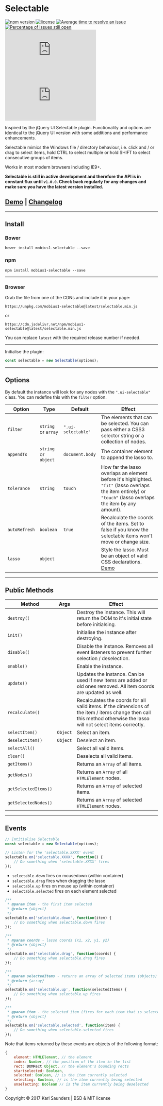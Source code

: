 # Selectable
[![npm version](https://badge.fury.io/js/mobius1-selectable.svg)](https://badge.fury.io/js/mobius1-selectable) [![license](https://img.shields.io/github/license/mashape/apistatus.svg)](https://github.com/Mobius1/Selectable/blob/master/LICENSE) [![Average time to resolve an issue](http://isitmaintained.com/badge/resolution/Mobius1/Selectable.svg)](http://isitmaintained.com/project/Mobius1/Selectable "Average time to resolve an issue") [![Percentage of issues still open](http://isitmaintained.com/badge/open/Mobius1/Selectable.svg)](http://isitmaintained.com/project/Mobius1/Selectable "Percentage of issues still open") ![](http://img.badgesize.io/Mobius1/Selectable/master/selectable.min.js) ![](http://img.badgesize.io/Mobius1/Selectable/master/selectable.min.js?compression=gzip&label=gzipped)

Inspired by the jQuery UI Selectable plugin. Functionality and options are identical to the jQuery UI version with some additions and performance enhancements.

Selectable mimics the Windows file / directory behaviour, i.e. click and / or drag to select items, hold CTRL to select multiple or hold SHIFT to select consecutive groups of items.

Works in most modern browsers including IE9+.

**Selectable is still in active development and therefore the API is in constant flux until `v1.0.0`. Check back regularly for any changes and make sure you have the latest version installed.**

## [Demo](http://codepen.io/Mobius1/debug/qRxaqQ/) | [Changelog](https://github.com/Mobius1/Selectable/releases)

---

## Install

### Bower
```
bower install mobius1-selectable --save
```

### npm
```
npm install mobius1-selectable --save
```

---

### Browser

Grab the file from one of the CDNs and include it in your page:

```
https://unpkg.com/mobius1-selectable@latest/selectable.min.js
```
or

```
https://cdn.jsdelivr.net/npm/mobius1-selectable@latest/selectable.min.js
```

You can replace `latest` with the required release number if needed.

---

Initialise the plugin:

```javascript
const selectable = new Selectable(options);
```
---

## Options

By default the instance will look for any nodes with the `".ui-selectable"` class. You can redefine this with the `filter` option.

| Option        | Type                 | Default            | Effect                                                                                                                                                          |
|---------------|----------------------|--------------------|-----------------------------------------------------------------------------------------------------------------------------------------------------------------|
| `filter`      | `string` or `array`  | `".ui-selectable"` | The elements that can be selected. You can pass either a CSS3 selector string or a collection of nodes.                                                         |
| `appendTo`    | `string` or `object` | `document.body`    | The container element to append the lasso to.                                                                                                                   |
| `tolerance`   | `string`             | `touch`            | How far the lasso overlaps an element before it's highlighted. `"fit"` (lasso overlaps the item entirely) or `"touch"` (lasso overlaps the item by any amount). |
| `autoRefresh` | `boolean`            | `true`             | Recalculate the coords of the items. Set to false if you know the selectable items won't move or change size.                                                   |
| `lasso`       | `object`             |                    | Style the lasso. Must be an object of valid CSS declarations. [Demo](https://codepen.io/Mobius1/pen/yPYzwq)                                                     |

---

## Public Methods

| Method               | Args     | Effect                                                                                                                                                               |
|----------------------|----------|----------------------------------------------------------------------------------------------------------------------------------------------------------------------|
| `destroy()`          |          | Destroy the instance. This will return the DOM to it's initial state before initialsing.                                                                             |
| `init()`             |          | Initialise the instance after destroying.                                                                                                                            |
| `disable()`          |          | Disable the instance. Removes all event listeners to prevent further selection / deselection.                                                                        |
| `enable()`           |          | Enable the instance.                                                                                                                                                 |
| `update()`           |          | Updates the instance. Can be used if new items are added or old ones removed. All item coords are updated as well.                                                   |
| `recalculate()`      |          | Recalculates the coords for all valid items. If the dimensions of the item / items change then call this method otherwise the lasso will not select items correctly. |
| `selectItem()`       | `Object` | Select an item.                                                                                                                                                      |
| `deselectItem()`     | `Object` | Deselect an item.                                                                                                                                                    |
| `selectAll()`        |          | Select all valid items.                                                                                                                                              |
| `clear()`            |          | Deselects all valid items.                                                                                                                                           |
| `getItems()`         |          | Returns an `Array` of all items.                                                                                                                                     |
| `getNodes()`         |          | Returns an `Array` of all `HTMLElement` nodes.                                                                                                                       |
| `getSelectedItems()` |          | Returns an `Array` of selected items.                                                                                                                                |
| `getSelectedNodes()` |          | Returns an `Array` of selected `HTMLElement` nodes.                                                                                                                  |


---

## Events

```javascript
// Intitialise Selectable
const selectable = new Selectable(options);

// Listen for the 'selectable.XXXX' event
selectable.on('selectable.XXXX', function() {
    // Do something when 'selectable.XXXX' fires
});
```

* `selectable.down` fires on mousedown (within container)
* `selectable.drag` fires when dragging the lasso
* `selectable.up` fires on mouse up (within container)
* `selectable.selected` fires on each element selected

```javascript
/**
 * @param item - the first item selected
 * @return {object}
 */
selectable.on('selectable.down', function(item) {
	// Do something when selectable.down fires
});

/**
 * @param coords - lasso coords (x1, x2, y1, y2)
 * @return {object}
 */
selectable.on('selectable.drag', function(coords) {
	// Do something when selectable.drag fires
});

/**
 * @param selectedItems - returns an array of selected items (objects)
 * @return {array}
 */
selectable.on('selectable.up', function(selectedItems) {
	// Do something when selectable.up fires
});

/**
 * @param item - the selected item (fires for each item that is selected)
 * @return {object}
 */
selectable.on('selectable.selected', function(item) {
	// Do something when selectable.selected fires
});
```

Note that items returned by these events are objects of the following format:

```javascript
{
    element: HTMLElement, // the element
    index: Number, // the position of the item in the list
    rect: DOMRect Object, // the element's bounding rects
    startselected: Boolean,
    selected: Boolean, // is the item currently selected
    selecting: Boolean, // is the item currently being selected
    unselecting: Boolean // is the item currently being deselected
}
```

Copyright © 2017 Karl Saunders | BSD & MIT license